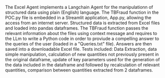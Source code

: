 The Excel Agent implements a Langchain Agent for the manipulationn of structured data using plain (English) language. 
The TBFraud function in the POC.py file is embedded in a Streamlit application, App.py, allowing the access from an internet server.
Structured data is extracted from Excel files and loaded into pandas dataframes. 
The TBFraud function passes the relevant information about the files using context message and requires to the LLm to write a Python code in order to proviude a compelling answer to the queries of the user (loaded in a "Queries.txt" file).
Answers are then saved into a downloadable Excel file.
Tests included: Data Extraction, data simple manipulation, calculation of new quantities not previously present in the original dataframe,
update of key parameters used for the generation of the data included in the dataframe and followed by recalculation of relevant quantities,
comparison between quantities extracted from 2 dataframes.
